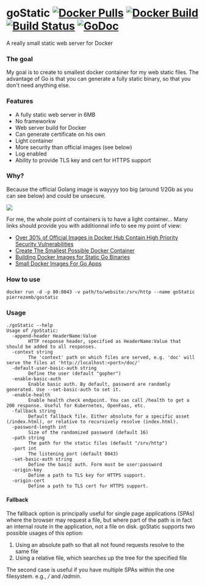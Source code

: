 # goStatic [![Docker Pulls](https://img.shields.io/docker/pulls/pierrezemb/gostatic.svg?style=plastic)](https://hub.docker.com/r/pierrezemb/gostatic/) [![Docker Build](https://img.shields.io/docker/build/pierrezemb/gostatic.svg?style=plastic)](https://hub.docker.com/r/pierrezemb/gostatic/) [![Build Status](https://travis-ci.org/PierreZ/goStatic.svg?branch=master)](https://travis-ci.org/PierreZ/goStatic)  [![GoDoc](https://godoc.org/github.com/PierreZ/goStatic?status.svg)](https://godoc.org/github.com/PierreZ/goStatic)
A really small static web server for Docker

### The goal
My goal is to create to smallest docker container for my web static files. The advantage of Go is that you can generate a fully static binary, so that you don't need anything else.

### Features
 * A fully static web server in 6MB
 * No frameworkw
 * Web server build for Docker
 * Can generate certificate on his own
 * Light container
 * More security than official images (see below)
 * Log enabled
 * Ability to provide TLS key and cert for HTTPS support

### Why?
Because the official Golang image is wayyyy too big (around 1/2Gb as you can see below) and could be unsecure.

[![](https://badge.imagelayers.io/golang:latest.svg)](https://imagelayers.io/?images=golang:latest 'Get your own badge on imagelayers.io')

For me, the whole point of containers is to have a light container...
Many links should provide you with additionnal info to see my point of view:

 * [Over 30% of Official Images in Docker Hub Contain High Priority Security Vulnerabilities](http://www.banyanops.com/blog/analyzing-docker-hub/)
 * [Create The Smallest Possible Docker Container](http://blog.xebia.com/2014/07/04/create-the-smallest-possible-docker-container/)
 * [Building Docker Images for Static Go Binaries](https://medium.com/@kelseyhightower/optimizing-docker-images-for-static-binaries-b5696e26eb07)
 * [Small Docker Images For Go Apps](https://www.ctl.io/developers/blog/post/small-docker-images-for-go-apps)

### How to use
```
docker run -d -p 80:8043 -v path/to/website:/srv/http --name goStatic pierrezemb/gostatic
```

### Usage 

```
./goStatic --help
Usage of /goStatic:
  -append-header HeaderName:Value
        HTTP response header, specified as HeaderName:Value that should be added to all responses.
  -context string
        The 'context' path on which files are served, e.g. 'doc' will serve the files at 'http://localhost:<port>/doc/'
  -default-user-basic-auth string
        Define the user (default "gopher")
  -enable-basic-auth
        Enable basic auth. By default, password are randomly generated. Use --set-basic-auth to set it.
  -enable-health
        Enable health check endpoint. You can call /health to get a 200 response. Useful for Kubernetes, OpenFaas, etc.
  -fallback string
        Default fallback file. Either absolute for a specific asset (/index.html), or relative to recursively resolve (index.html).
  -password-length int
        Size of the randomized password (default 16)
  -path string
        The path for the static files (default "/srv/http")
  -port int
        The listening port (default 8043)
  -set-basic-auth string
        Define the basic auth. Form must be user:password
  -origin-key
        Define a path to TLS key for HTTPS support.
  -origin-cert
        Define a path to TLS cert for HTTPS support.
```

#### Fallback

The fallback option is principally useful for single page applications (SPAs) where the browser may request a file, but where part of the path is in fact an internal route in the application, not a file on disk. goStatic supports two possible usages of this option:

1. Using an absolute path so that all not found requests resolve to the same file
2. Using a relative file, which searches up the tree for the specified file

The second case is useful if you have multiple SPAs within the one filesystem. e.g., */* and */admin*.
